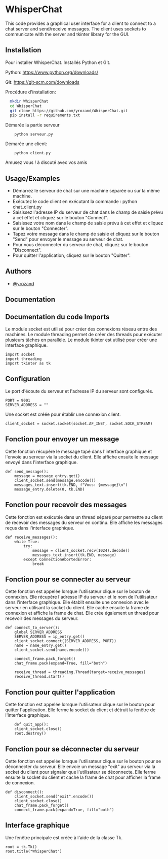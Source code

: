 # WhisperChat
This code provides a graphical user interface for a client to connect to a chat server and send/receive messages. The client uses sockets to communicate with the server and tkinter library for the GUI.

## Installation

Pour installer WhisperChat. Installés Python et Git.

Python: https://www.python.org/downloads/ 

Git: https://git-scm.com/downloads


Procédure d'installation: 
```bash
  mkdir WhisperChat
  cd WhisperChat
  git clone https://github.com/yrozand/WhisperChat.git
  pip install -r requirements.txt
```
Démarée la partie serveur
```
    python serveur.py
```
Démarée une client:
```
    python client.py
```

Amusez vous ! à discuté avec vos amis
## Usage/Examples

- Démarrez le serveur de chat sur une machine séparée ou sur la même machine.
- Exécutez le code client en exécutant la commande : python chat_client.py
- Saisissez l'adresse IP du serveur de chat dans le champ de saisie prévu à cet effet et cliquez sur le bouton "Connect".
- Saisissez votre nom dans le champ de saisie prévu à cet effet et cliquez sur le bouton "Connecter".
- Tapez votre message dans le champ de saisie et cliquez sur le bouton "Send" pour envoyer le message au serveur de chat.
- Pour vous déconnecter du serveur de chat, cliquez sur le bouton "Disconnect".
- Pour quitter l'application, cliquez sur le bouton "Quitter".


## Authors

- [@yrozand](https://www.github.com/yrozand)


## Documentation

## Documentation du code Imports
Le module socket est utilisé pour créer des connexions réseau entre des machines. Le module threading permet de créer des threads pour exécuter plusieurs tâches en parallèle. Le module tkinter est utilisé pour créer une interface graphique.

```
import socket
import threading
import tkinter as tk
```
## Configuration
Le port d'écoute du serveur et l'adresse IP du serveur sont configurés.

```
PORT = 9001
SERVER_ADDRESS = ""
```
Une socket est créée pour établir une connexion client.

```
client_socket = socket.socket(socket.AF_INET, socket.SOCK_STREAM)
```
## Fonction pour envoyer un message
Cette fonction récupère le message tapé dans l'interface graphique et l'envoie au serveur via la socket du client. Elle affiche ensuite le message envoyé dans l'interface graphique.

```
def send_message():
    message = message_entry.get()
    client_socket.send(message.encode())
    messages_text.insert(tk.END, f"Vous: {message}\n")
    message_entry.delete(0, tk.END)
```
## Fonction pour recevoir des messages
Cette fonction est exécutée dans un thread séparé pour permettre au client de recevoir des messages du serveur en continu. Elle affiche les messages reçus dans l'interface graphique.

```
def receive_messages():
    while True:
        try:
            message = client_socket.recv(1024).decode()
            messages_text.insert(tk.END, message)
        except ConnectionAbortedError:
            break
```
## Fonction pour se connecter au serveur
Cette fonction est appelée lorsque l'utilisateur clique sur le bouton de connexion. Elle récupère l'adresse IP du serveur et le nom de l'utilisateur dans l'interface graphique. Elle établit ensuite une connexion avec le serveur en utilisant la socket du client. Elle cache ensuite la frame de connexion et affiche la frame de chat. Elle crée également un thread pour recevoir des messages du serveur.

```
def connect_to_server():
    global SERVER_ADDRESS
    SERVER_ADDRESS = ip_entry.get()
    client_socket.connect((SERVER_ADDRESS, PORT))
    name = name_entry.get()
    client_socket.send(name.encode())

    connect_frame.pack_forget()
    chat_frame.pack(expand=True, fill="both")

    receive_thread = threading.Thread(target=receive_messages)
    receive_thread.start()
```
## Fonction pour quitter l'application
Cette fonction est appelée lorsque l'utilisateur clique sur le bouton pour quitter l'application. Elle ferme la socket du client et détruit la fenêtre de l'interface graphique.

```
    def quit_app():
    client_socket.close()
    root.destroy()
```
## Fonction pour se déconnecter du serveur
Cette fonction est appelée lorsque l'utilisateur clique sur le bouton pour se déconnecter du serveur. Elle envoie un message "exit" au serveur via la socket du client pour signaler que l'utilisateur se déconnecte. Elle ferme ensuite la socket du client et cache la frame de chat pour afficher la frame de connexion.

```
def disconnect():
    client_socket.send("exit".encode())
    client_socket.close()
    chat_frame.pack_forget()
    connect_frame.pack(expand=True, fill="both")
```
## Interface graphique
Une fenêtre principale est créée à l'aide de la classe Tk.

```
root = tk.Tk()
root.title("WhisperChat")
```

